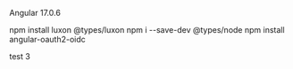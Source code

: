 Angular 17.0.6

npm install luxon @types/luxon
npm i --save-dev @types/node
npm install angular-oauth2-oidc

test 3
